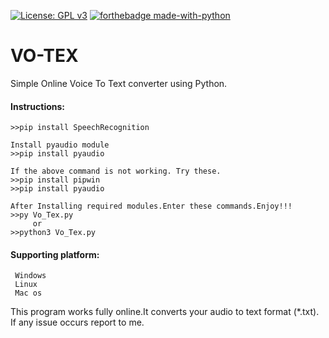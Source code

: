 [![License: GPL v3](https://img.shields.io/badge/License-GPLv3-blue.svg)](https://www.gnu.org/licenses/gpl-3.0)
[![forthebadge made-with-python](http://ForTheBadge.com/images/badges/made-with-python.svg)](https://www.python.org/)

# VO-TEX
Simple Online Voice To Text converter using Python.


#### Instructions:  

    >>pip install SpeechRecognition
    
    Install pyaudio module
    >>pip install pyaudio
            
    If the above command is not working. Try these.
    >>pip install pipwin
    >>pip install pyaudio
    
    After Installing required modules.Enter these commands.Enjoy!!!
    >>py Vo_Tex.py
         or
    >>python3 Vo_Tex.py

#### Supporting platform:
     Windows
     Linux
     Mac os
    
This program works fully online.It converts your audio to text format (*.txt).
If any issue occurs report to me.
